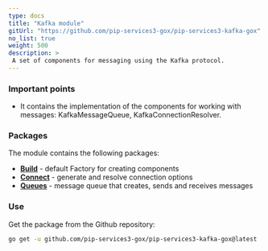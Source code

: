 ```yaml
---
type: docs
title: "Kafka module"
gitUrl: "https://github.com/pip-services3-gox/pip-services3-kafka-gox"
no_list: true
weight: 500
description: > 
 A set of components for messaging using the Kafka protocol.
---
```


### Important points
* It contains the implementation of the components for working with messages: KafkaMessageQueue, KafkaConnectionResolver.

### Packages

The module contains the following packages:
- [**Build**](build) - default Factory for creating components
- [**Connect**](connect) - generate and resolve connection options
- [**Queues**](queues) - message queue that creates, sends and receives messages


### Use

Get the package from the Github repository:
```bash
go get -u github.com/pip-services3-gox/pip-services3-kafka-gox@latest
```
